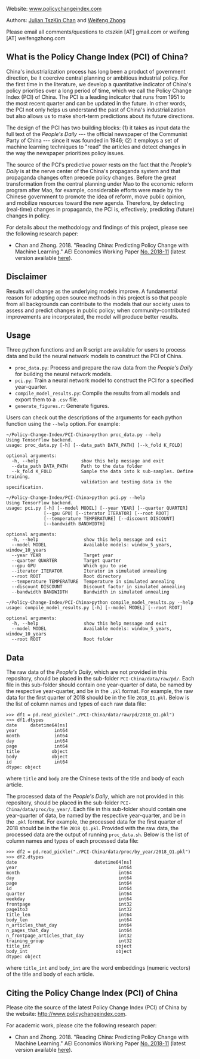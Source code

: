 Website: www.policychangeindex.com

Authors: [Julian TszKin Chan](http://sites.google.com/site/ctszkin/) and [Weifeng Zhong](http://www.weifengzhong.com)

Please email all comments/questions to ctszkin [AT] gmail.com or weifeng [AT] weifengzhong.com

What is the Policy Change Index (PCI) of China?
-----------------------------------------------
China's industrialization process has long been a product of government direction, be it coercive central planning or ambitious industrial policy. For the first time in the literature, we develop a quantitative indicator of China's policy priorities over a long period of time, which we call the Policy Change Index (PCI) of China. The PCI is a leading indicator that runs from 1951 to the most recent quarter and can be updated in the future. In other words, the PCI not only helps us understand the past of China's industrialization but also allows us to make short-term predictions about its future directions.

The design of the PCI has two building blocks: (1) it takes as input data the full text of the *People's Daily* --- the official newspaper of the Communist Party of China --- since it was founded in 1946; (2) it employs a set of machine learning techniques to "read" the articles and detect changes in the way the newspaper prioritizes policy issues.

The source of the PCI's predictive power rests on the fact that the *People's Daily* is at the nerve center of the China's propaganda system and that propaganda changes often precede policy changes. Before the great transformation from the central planning under Mao to the economic reform program after Mao, for example, considerable efforts were made by the Chinese government to promote the idea of reform, move public opinion, and mobilize resources toward the new agenda. Therefore, by detecting (real-time) changes in propaganda, the PCI is, effectively, predicting (future) changes in policy.

For details about the methodology and findings of this project, please see the following research paper:

- Chan and Zhong. 2018. "Reading China: Predicting Policy Change with Machine Learning." AEI Economics Working Paper [No. 2018-11](http://www.aei.org/wp-content/uploads/2018/10/Reading-China-AEI-WP.pdf) (latest version available [here](docs/Reading_China.pdf)).


Disclaimer
----------
Results will change as the underlying models improve. A fundamental reason for adopting open source methods in this project is so that people from all backgrounds can contribute to the models that our society uses to assess and predict changes in public policy; when community-contributed improvements are incorporated, the model will produce better results.


Usage
---------------
Three python functions and an R script are available for users to process data and build the neural network models to construct the PCI of China.

- `proc_data.py`:              Process and prepare the raw data from the *People's Daily* for building the neural network models.
- `pci.py`:                    Train a neural network model to construct the PCI for a specified year-quarter.
- `compile_model_results.py`:  Compile the results from all models and export them to a `.csv` file.
- `generate_figures.r`:        Generate figures.

Users can check out the descriptions of the arguments for each python function using the `--help` option. For example:

```{shell}
~/Policy-Change-Index/PCI-China>python proc_data.py --help
Using TensorFlow backend.
usage: proc_data.py [-h] [--data_path DATA_PATH] [--k_fold K_FOLD]

optional arguments:
  -h, --help                show this help message and exit
  --data_path DATA_PATH     Path to the data folder
  --k_fold K_FOLD           Sample the data into k sub-samples. Define training,
                            validation and testing data in the specification.
```

```{shell}
~/Policy-Change-Index/PCI-China>python pci.py --help
Using TensorFlow backend.
usage: pci.py [-h] [--model MODEL] [--year YEAR] [--quarter QUARTER]
              [--gpu GPU] [--iterator ITERATOR] [--root ROOT]
              [--temperature TEMPERATURE] [--discount DISCOUNT]
              [--bandwidth BANDWIDTH]

optional arguments:
  -h, --help                 show this help message and exit
  --model MODEL              Available models: window_5_years, window_10_years
  --year YEAR                Target year
  --quarter QUARTER          Target quarter
  --gpu GPU                  Which gpu to use
  --iterator ITERATOR        Iterator in simulated annealing
  --root ROOT                Root directory
  --temperature TEMPERATURE  Temperature in simulated annealing
  --discount DISCOUNT        Discount factor in simulated annealing
  --bandwidth BANDWIDTH      Bandwidth in simulated annealing
```

```{shell}
~/Policy-Change-Index/PCI-China>python compile_model_results.py --help
usage: compile_model_results.py [-h] [--model MODEL] [--root ROOT]

optional arguments:
  -h, --help                 show this help message and exit
  --model MODEL              Available models: window_5_years, window_10_years
  --root ROOT                Root folder
```

Data
----
The raw data of the *People's Daily*, which are not provided in this repository, should be placed in the sub-folder `PCI-China/data/raw/pd/`. Each file in this sub-folder should contain one year-quarter of data, be named by the respective year-quarter, and be in the `.pkl` format. For example, the raw data for the first quarter of 2018 should be in the file `2018_Q1.pkl`. Below is the list of column names and types of each raw data file:

```{python}
>>> df1 = pd.read_pickle("./PCI-China/data/raw/pd/2018_Q1.pkl")
>>> df1.dtypes
date     datetime64[ns]
year              int64
month             int64
day               int64
page              int64
title            object
body             object
id                int64
dtype: object
```

where `title` and `body` are the Chinese texts of the title and body of each article.

The processed data of the *People's Daily*, which are not provided in this repository, should be placed in the sub-folder `PCI-China/data/proc/by_year/`. Each file in this sub-folder should contain one year-quarter of data, be named by the respective year-quarter, and be in the `.pkl` format. For example, the processed data for the first quarter of 2018 should be in the file `2018_Q1.pkl`. Provided with the raw data, the processed data are the output of running `proc_data.sh`. Below is the list of column names and types of each processed data file:

```{python}
>>> df2 = pd.read_pickle("./PCI-China/data/proc/by_year/2018_Q1.pkl")
>>> df2.dtypes
date                             datetime64[ns]
year                                      int64
month                                     int64
day                                       int64
page                                      int64
id                                        int64
quarter                                   int64
weekday                                   int64
frontpage                                 int32
page1to3                                  int32
title_len                                 int64
body_len                                  int64
n_articles_that_day                       int64
n_pages_that_day                          int64
n_frontpage_articles_that_day             int32
training_group                            int32
title_int                                object
body_int                                 object
dtype: object
```

where `title_int` and `body_int` are the word embeddings (numeric vectors) of the title and body of each article.


Citing the Policy Change Index (PCI) of China
---------------------------------------------

Please cite the source of the latest Policy Change Index (PCI) of China by the website: http://www.policychangeindex.com.

For academic work, please cite the following research paper:

- Chan and Zhong. 2018. "Reading China: Predicting Policy Change with Machine Learning." AEI Economics Working Paper [No. 2018-11](http://www.aei.org/wp-content/uploads/2018/10/Reading-China-AEI-WP.pdf) (latest version available [here](docs/Reading_China.pdf)).
